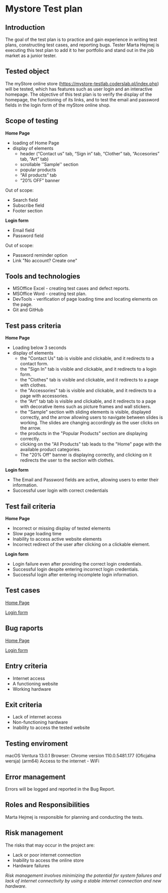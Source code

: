 # Mystore Test plan #


## Introduction ##

The goal of the test plan is to practice and gain experience in writing test plans, constructing test cases, and reporting bugs. Tester Marta Hejmej is executing this test plan to add it to her portfolio and stand out in the job market as a junior tester.

## Tested object ##

The myStore online store (https://mystore-testlab.coderslab.pl/index.php) will be tested, which has features such as user login and an interactive homepage. The objective of this test plan is to verify the display of the homepage, the functioning of its links, and to test the email and password fields in the login form of the myStore online shop.

## Scope of testing ##

**Home Page**

* loading of Home Page
* display of elements 
    * header (“Contact us” tab, “Sign in” tab,  “Clother” tab, “Accesories” tab, “Art” tab)
    * scrollable '’Sample’' section
    * popular products
    * “All products” tab
    * “20% OFF” banner
    
Out of scope: 

* Search field
* Subscribe field
* Footer section 

**Login form**

* Email field
* Password field

Out of scope: 

* Password reminder option
* Link "No account? Create one"

## Tools and technologies #

* MSOffice Excel - creating test cases and defect reports.
* MSOffice Word - creating test plan. 
* DevTools - verification of page loading time and locating elements on the page.
* Git and GitHub 

## Test pass criteria ##

**Home Page**

* Loading below 3 seconds
* display of elements 
    * the "Contact Us" tab is visible and clickable, and it redirects to a contact form.
    * the "Sign In" tab is visible and clickable, and it redirects to a login form.
    * the "Clothes" tab is visible and clickable, and it redirects to a page with clothes.
    * the "Accessories" tab is visible and clickable, and it redirects to a page with accessories.
    * the “Art” tab tab is visible and clickable, and it redirects to a page with decorative items such as picture frames and wall stickers.
    * the "Sample" section with sliding elements is visible, displayed correctly, and the arrow allowing users to navigate between slides is working. The slides are changing accordingly as the user clicks on the arrow.
    * the products in the "Popular Products" section are displaying correctly.
    * clicking on the "All Products" tab leads to the "Home" page with the available product categories.
    * The "20% Off" banner is displaying correctly, and clicking on it redirects the user to the section with clothes.

**Login form**

* The Email and Password fields are active, allowing users to enter their information.
* Successful user login with correct credentials

## Test fail criteria ##

**Home Page**

* Incorrect or missing display of tested elements
* Slow page loading time
* Inability to access active website elements
* Incorrect redirect of the user after clicking on a clickable element.

**Login form**

* Login failure even after providing the correct login credentials.
* Successful login despite entering incorrect login credentials.
* Successful login after entering incomplete login information.

## Test cases ##

[Home Page](https://docs.google.com/spreadsheets/d/1nZ-CHZ4sz6valX4jpRVIxZrFKTFwKDEd/edit?usp=share_link&ouid=113544491954800210650&rtpof=true&sd=true)

[Login form](https://docs.google.com/spreadsheets/d/1vvubcpjH1CiT6OlnX5spgvGdlOpAvIqg/edit?usp=share_link&ouid=113544491954800210650&rtpof=true&sd=true)

## Bug raports ##

[Home Page](https://docs.google.com/spreadsheets/d/1dxX7R4ipY9mIE5z-q26IMNZGVHAXWT6Gm2XQ4ECN4bw/edit?usp=share_link)

[Login form](https://docs.google.com/spreadsheets/d/1mKYzLjqNgIXlfuLtrdpML1oML176PoANYb0aZdFahBM/edit?usp=share_link)

## Entry criteria ##

* Internet access
* A functioning website 
* Working hardware

## Exit criteria ##

* Lack of internet access
* Non-functioning hardware
* Inability to access the tested website

## Testing enviroment ##

macOS Ventura 13.0.1 
Browser: Chrome version 110.0.5481.177 (Oficjalna wersja) (arm64)
Access to the internet - WiFi

## Error management ##

Errors will be logged and reported in the Bug Report.

## Roles and Responsibilities ##

Marta Hejmej is responsible for planning and conducting the tests.

## Risk management ##

The risks that may occur in the project are:

* Lack or poor internet connection
* Inability to access the online store
* Hardware failures

*Risk management involves minimizing the potential for system failures and lack of internet connectivity by using a stable internet connection and new hardware.*













